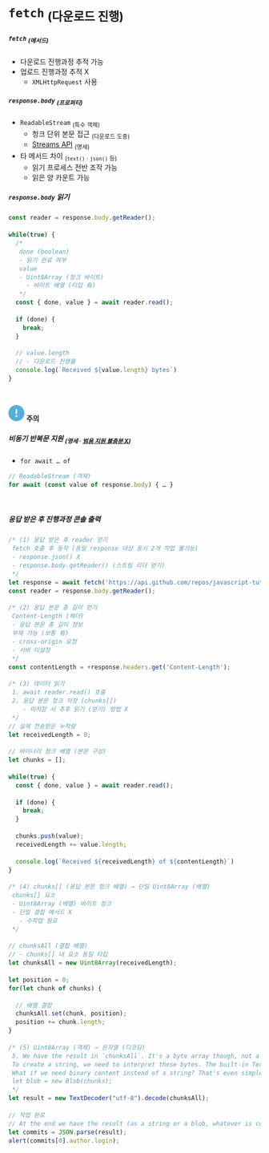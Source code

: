 `fetch` <sub>(다운로드 진행)</sub>
============================

##### `fetch` <sub>(메서드)</sub>
- 다운로드 진행과정 추적 가능
- 업로드 진행과정 추적 X
  - `XMLHttpRequest` 사용

##### `response.body` <sub>(프로퍼티)</sub>
- `ReadableStream` <sub>(특수 객체)</sub>
  - 청크 단위 본문 접근 <sub>(다운로드 도중)</sub>
  - [Streams API](https://streams.spec.whatwg.org/#rs-class) <sub>(명세)</sub>
- 타 메서드 차이 <sub>(`text()` · `json()` 등)</sub>
  - 읽기 프로세스 전반 조작 가능
  - 읽은 양 카운트 가능

##### `response.body` 읽기
```javascript
const reader = response.body.getReader();

while(true) {
  /*
   done (boolean)
   - 읽기 완료 여부
   value
   - Uint8Array (청크 바이트)
     - 바이트 배열 (타입 有)
   */
  const { done, value } = await reader.read();

  if (done) {
    break;
  }

  // value.length
  // - 다운로드 진행률
  console.log(`Received ${value.length} bytes`)
}
```

<br />

<img src="../../images/commons/icons/circle-exclamation-solid.svg" /> **주의**

##### 비동기 반복문 지원 <sub>(명세 · [범용 지원 불충분 X](https://github.com/whatwg/streams/issues/778#issuecomment-461341033))</sub>
- `for await … of`
```javascript
// ReadableStream (객체)
for await (const value of response.body) { … }
```

<br />

##### 응답 받은 후 진행과정 콘솔 출력
```javascript
/* (1) 응답 받은 후 reader 얻기
 fetch 호출 후 동작 (동일 response 대상 동시 2개 작업 불가능)
 - response.json() X
 - response.body.getReader() (스트림 리더 얻기)
 */
let response = await fetch('https://api.github.com/repos/javascript-tutorial/en.javascript.info/commits?per_page=100');
const reader = response.body.getReader();

/* (2) 응답 본문 총 길이 얻기
 Content-Length (헤더)
 - 응답 본문 총 길이 정보
 부재 가능 (보통 有)
 - cross-origin 요청
 - 서버 미설정
 */
const contentLength = +response.headers.get('Content-Length');

/* (3) 데이터 읽기
 1. await reader.read() 호출
 2. 응답 본문 청크 저장 (chunks[])
    - 미저장 시 추후 읽기 (얻기) 방법 X
 */
// 실제 전송받은 누적량
let receivedLength = 0;

// 바이너리 청크 배열 (본문 구성)
let chunks = [];

while(true) {
  const { done, value } = await reader.read();

  if (done) {
    break;
  }

  chunks.push(value);
  receivedLength += value.length;

  console.log(`Received ${receivedLength} of ${contentLength}`)
}

/* (4) chunks[] (응답 본문 청크 배열) → 단일 Uint8Array (배열)
 chunks[] 요소
 - Uint8Array (배열) 바이트 청크
 - 단일 결합 메서드 X
   - 수작업 필요
 */

// chunksAll (결합 배열)
// - chunks[] 내 요소 동일 타입
let chunksAll = new Uint8Array(receivedLength);

let position = 0;
for(let chunk of chunks) {

  // 배열 결합
  chunksAll.set(chunk, position);
  position += chunk.length;
}

/* (5) Uint8Array (객체) → 문자열 (디코딩)
 5. We have the result in `chunksAll`. It's a byte array though, not a string.
 To create a string, we need to interpret these bytes. The built-in TextDecoder does exactly that. Then we can `JSON.parse` it, if necessary.
 What if we need binary content instead of a string? That's even simpler. Replace steps 4 and 5 with a single line that creates a `Blob` from all chunks:
 let blob = new Blob(chunks);
 */
let result = new TextDecoder("utf-8").decode(chunksAll);

// 작업 완료
// At the end we have the result (as a string or a blob, whatever is convenient), and progress-tracking in the process.
let commits = JSON.parse(result);
alert(commits[0].author.login);
```
